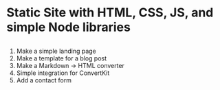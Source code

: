 # Static Site with HTML, CSS, JS, and simple Node libraries

##
1. Make a simple landing page
2. Make a template for a blog post
3. Make a Markdown -> HTML converter
4. Simple integration for ConvertKit
5. Add a contact form